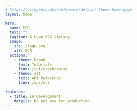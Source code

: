 ```yaml
---
# https://vitepress.dev/reference/default-theme-home-page
layout: home

hero:
  name: ECR
  text: ""
  tagline: A Luau ECS library.
  image:
    src: /logo.svg
    alt: ECR
  actions:
    - theme: brand
      text: Tutorials
      link: /tut/crashcourse
    - theme: alt
      text: API Reference
      link: /api/ecr

features:
  - title: In Development
    details: Do not use for production
---
```


